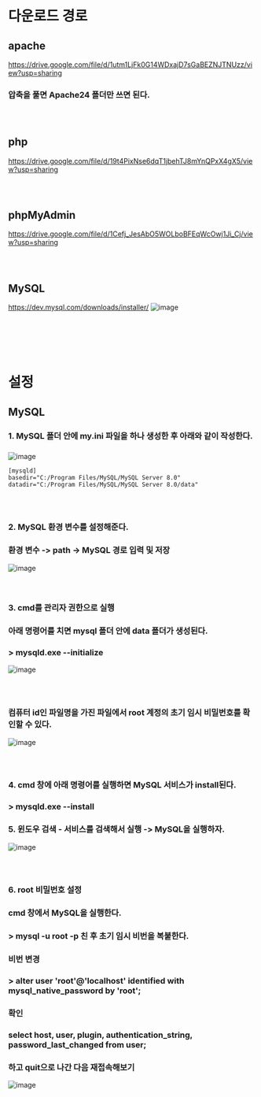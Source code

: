 # 다운로드 경로
## apache
https://drive.google.com/file/d/1utm1LjFk0G14WDxajD7sGaBEZNJTNUzz/view?usp=sharing
### 압축을 풀면 Apache24 폴더만 쓰면 된다.
### <br/>
## php
https://drive.google.com/file/d/19t4PixNse6dqT1jbehTJ8mYnQPxX4gX5/view?usp=sharing
### <br/>
## phpMyAdmin
https://drive.google.com/file/d/1Cefj_JesAbO5WOLboBFEqWcOwj1Ji_Cj/view?usp=sharing
### <br/>
## MySQL
https://dev.mysql.com/downloads/installer/
![image](https://user-images.githubusercontent.com/62974484/149966040-a41009c8-0251-45e7-96f6-ec9635797ca5.png)
### <br/><br/><br/>

# 설정
## MySQL
### 1. MySQL 폴더 안에 **my.ini** 파일을 하나 생성한 후 아래와 같이 작성한다.
###
![image](https://user-images.githubusercontent.com/62974484/149967279-c2402331-48f0-48ad-be44-dff418299a4e.png)
```
[mysqld]
basedir="C:/Program Files/MySQL/MySQL Server 8.0"
datadir="C:/Program Files/MySQL/MySQL Server 8.0/data"
```
### <br/>
### 2. MySQL 환경 변수를 설정해준다.
### 환경 변수 -> path -> MySQL 경로 입력 및 저장
![image](https://user-images.githubusercontent.com/62974484/149969013-9bc5c161-c88d-40d6-ae57-df3cf1ae6f45.png)
#### <br/>
### 3. cmd를 관리자 권한으로 실행
### 아래 명령어를 치면 mysql 폴더 안에 data 폴더가 생성된다.
### > mysqld.exe --initialize
![image](https://user-images.githubusercontent.com/62974484/149969470-840984cc-7862-45ef-a278-e03845fa6911.png)
### <br/>
### 컴퓨터 id인 파일명을 가진 파일에서 root 계정의 초기 임시 비밀번호를 확인할 수 있다.
![image](https://user-images.githubusercontent.com/62974484/149969540-9f25bfaf-71fe-433c-86ed-0000141a1837.png)
### <br/>
### 4. cmd 창에 아래 명령어를 실행하면 MySQL 서비스가 install된다.
### > mysqld.exe --install
### 5. 윈도우 검색 - 서비스를 검색해서 실행 -> MySQL을 실행하자.
![image](https://user-images.githubusercontent.com/62974484/149970223-864630f6-2ff0-4401-8016-e161dbd35f24.png)
### <br/>
### 6. root 비밀번호 설정
### cmd 창에서 MySQL을 실행한다.
### > mysql -u root -p 친 후 초기 임시 비번을 복붙한다.
### 비번 변경
### > alter user 'root'@'localhost' identified with mysql_native_password by 'root';
### 확인
### select host, user, plugin, authentication_string, password_last_changed from user;
### 하고 quit으로 나간 다음 재접속해보기
![image](https://user-images.githubusercontent.com/62974484/149970901-a463be2e-be2e-4299-829f-2189f55d6601.png)


